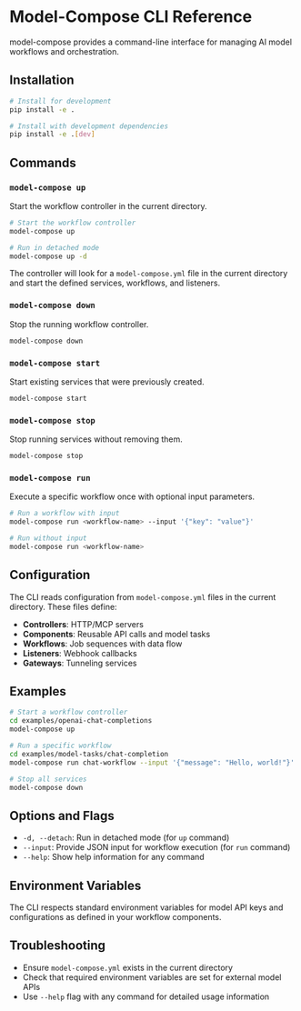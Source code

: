 # Model-Compose CLI Reference

model-compose provides a command-line interface for managing AI model workflows and orchestration.

## Installation

```bash
# Install for development
pip install -e .

# Install with development dependencies  
pip install -e .[dev]
```

## Commands

### `model-compose up`

Start the workflow controller in the current directory.

```bash
# Start the workflow controller
model-compose up

# Run in detached mode
model-compose up -d
```

The controller will look for a `model-compose.yml` file in the current directory and start the defined services, workflows, and listeners.

### `model-compose down`

Stop the running workflow controller.

```bash
model-compose down
```

### `model-compose start`

Start existing services that were previously created.

```bash
model-compose start
```

### `model-compose stop`

Stop running services without removing them.

```bash
model-compose stop
```

### `model-compose run`

Execute a specific workflow once with optional input parameters.

```bash
# Run a workflow with input
model-compose run <workflow-name> --input '{"key": "value"}'

# Run without input
model-compose run <workflow-name>
```

## Configuration

The CLI reads configuration from `model-compose.yml` files in the current directory. These files define:

- **Controllers**: HTTP/MCP servers
- **Components**: Reusable API calls and model tasks
- **Workflows**: Job sequences with data flow
- **Listeners**: Webhook callbacks
- **Gateways**: Tunneling services

## Examples

```bash
# Start a workflow controller
cd examples/openai-chat-completions
model-compose up

# Run a specific workflow
cd examples/model-tasks/chat-completion
model-compose run chat-workflow --input '{"message": "Hello, world!"}'

# Stop all services
model-compose down
```

## Options and Flags

- `-d, --detach`: Run in detached mode (for `up` command)
- `--input`: Provide JSON input for workflow execution (for `run` command)
- `--help`: Show help information for any command

## Environment Variables

The CLI respects standard environment variables for model API keys and configurations as defined in your workflow components.

## Troubleshooting

- Ensure `model-compose.yml` exists in the current directory
- Check that required environment variables are set for external model APIs
- Use `--help` flag with any command for detailed usage information
